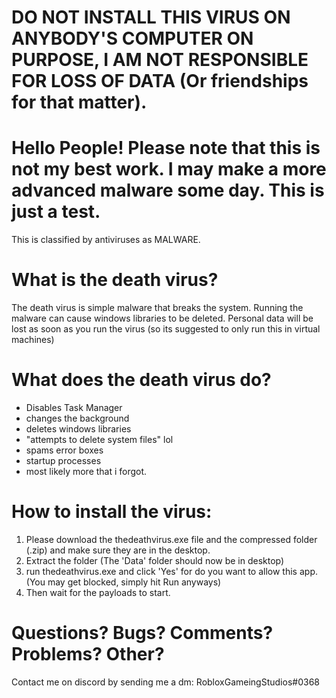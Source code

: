 

# DO NOT INSTALL THIS VIRUS ON ANYBODY'S COMPUTER ON PURPOSE, I AM NOT RESPONSIBLE FOR LOSS OF DATA (Or friendships for that matter).
# Hello People! Please note that this is not my best work. I may make a more advanced malware some day. This is just a test.
This is classified by antiviruses as MALWARE.

# What is the death virus?
The death virus is simple malware that breaks the system. Running the malware can cause windows libraries to be deleted. Personal data will
be lost as soon as you run the virus (so its suggested to only run this in virtual machines)
# What does the death virus do?
- Disables Task Manager
- changes the background
- deletes windows libraries
- "attempts to delete system files" lol
- spams error boxes
- startup processes
- most likely more that i forgot.

# How to install the virus:
1) Please download the thedeathvirus.exe file and the compressed folder (.zip) and make sure they are in the desktop.
2) Extract the folder (The 'Data' folder should now be in desktop)
3) run thedeathvirus.exe and click 'Yes' for do you want to allow this app. (You may get blocked, simply hit Run anyways)
4) Then wait for the payloads to start.

# Questions? Bugs? Comments? Problems? Other?
Contact me on discord by sending me a dm: RobloxGameingStudios#0368

